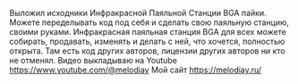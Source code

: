 Выложил исходники Инфракрасной Паяльной Станции BGA пайки. Можете переделывать код под себя и сделать свою паяльную станцию, своими руками.
Инфракрасная паяльная станция BGA для всех можете собирать, продавать, изменять и делать с ней, что хочется, полностью открыта.
Там есть код других авторов, лицензии других авторов ни кто не отменял.
Видео выкладываю на Youtube https://www.youtube.com/@melodiay
Мой сайт https://melodiay.ru/
